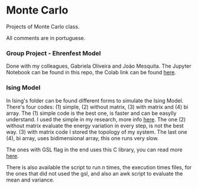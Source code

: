# Monte Carlo

Projects of Monte Carlo class.

All comments are in portuguese.

### Group Project - Ehrenfest Model
Done with my colleagues, Gabriela Oliveira and João Mesquita. The Jupyter Notebook can be found in this repo, the Colab link can be found [here](https://colab.research.google.com/drive/1wgrEgNMEajY78lugJqVN2RftX6Z6jVJh?usp=sharing).


### Ising Model
In Ising's folder can be found different forms to simulate the Ising Model. There's four codes: (1) simple, (2) without matrix, (3) with matrix and (4) bi array. The (1) simple code is the best one, is faster and can be easylly understand. I used the simple in my research, more info [here](https://github.com/pedhmendes/spin-systems-ic). The one (2) without matrix evaluate the energy variation in every step, is not the best way. (3) with matrix code I stored the topology of my system. The last one (4), bi array, uses bidimensional array, this one runs very slow. 

The ones with GSL flag in the end uses this C library, you can read more [here](https://github.com/pedhmendes/gsl).

There is also available the script to run *n* times, the execution times files, for the ones that did not used the gsl, and also an awk script to evaluate the mean and variance.

